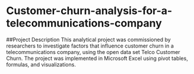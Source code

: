 # Customer-churn-analysis-for-a-telecommunications-company
##Project Description
This analytical project was commissioned by researchers to investigate factors that influence customer churn in a telecommunications company, using the open data set Telco Customer Churn.
The project was implemented in Microsoft Excel using pivot tables, formulas, and visualizations.
